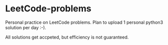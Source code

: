 # LeetCode-problems
Personal practice on LeetCode problems. Plan to upload 1 personal python3 solution per day :-).

All solutions get accpeted, but efficiency is not guaranteed.
